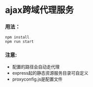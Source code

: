 # ajax跨域代理服务

### 用法：
```
npm install
npm run start
```
### 注意:
- 配置的路径会自动走代理
- express起的静态资源服务目录可自定义
- proxyconfig.js是配置文件
